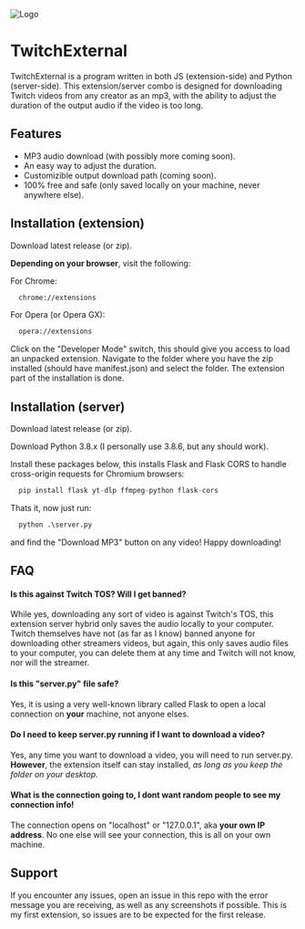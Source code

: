 
![Logo](https://i.ibb.co/hhVnkT0/logo.png)


# TwitchExternal

TwitchExternal is a program written in both JS (extension-side) and Python (server-side). This extension/server combo is designed for downloading Twitch videos from any creator as an mp3, with the ability to adjust the duration of the output audio if the video is too long.


## Features

- MP3 audio download (with possibly more coming soon).
- An easy way to adjust the duration.
- Customizible output download path (coming soon).
- 100% free and safe (only saved locally on your machine, never anywhere else).


## Installation (extension)

Download latest release (or zip).

**Depending on your browser**, visit the following:

For Chrome:

```bash
  chrome://extensions
```
For Opera (or Opera GX):
```bash
  opera://extensions
```

Click on the "Developer Mode" switch, this should give you access to load an unpacked extension. Navigate to the folder where you have the zip installed (should have manifest.json) and select the folder. The extension part of the installation is done.



## Installation (server)

Download latest release (or zip).

Download Python 3.8.x (I personally use 3.8.6, but any should work).

Install these packages below, this installs Flask and Flask CORS to handle cross-origin requests for Chromium browsers:


```python
  pip install flask yt-dlp ffmpeg-python flask-cors
```

Thats it, now just run:
```python
  python .\server.py
```
and find the "Download MP3" button on any video! Happy downloading!
## FAQ

#### Is this against Twitch TOS? Will I get banned?

While yes, downloading any sort of video is against Twitch's TOS, this extension server hybrid only saves the audio locally to your computer. Twitch themselves have not (as far as I know) banned anyone for downloading other streamers videos, but again, this only saves audio files to your computer, you can delete them at any time and Twitch will not know, nor will the streamer.

#### Is this "server.py" file safe?

Yes, it is using a very well-known library called Flask to open a local connection on **your** machine, not anyone elses. 

#### Do I need to keep server.py running if I want to download a video?

Yes, any time you want to download a video, you will need to run server.py. **However**, the extension itself can stay installed, *as long as you keep the folder on your desktop.*

#### What is the connection going to, I dont want random people to see my connection info!

The connection opens on "localhost" or "127.0.0.1", aka **your own IP address**. No one else will see your connection, this is all on your own machine.


## Support

If you encounter any issues, open an issue in this repo with the error message you are receiving, as well as any screenshots if possible. This is my first extension, so issues are to be expected for the first release.

